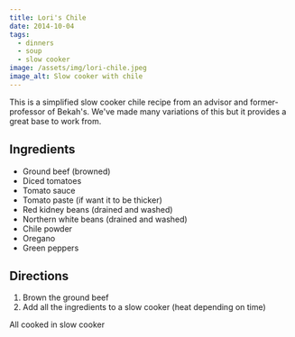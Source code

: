 ```yaml
---
title: Lori's Chile
date: 2014-10-04
tags:
  - dinners
  - soup
  - slow cooker
image: /assets/img/lori-chile.jpeg
image_alt: Slow cooker with chile
---
```


This is a simplified slow cooker chile recipe from an advisor and former-professor of Bekah's. We've made many variations of this but it provides a great base to work from.

## Ingredients

- Ground beef (browned)
- Diced tomatoes
- Tomato sauce
- Tomato paste (if want it to be thicker)
- Red kidney beans (drained and washed)
- Northern white beans (drained and washed)
- Chile powder
- Oregano
- Green peppers

## Directions

1. Brown the ground beef
1. Add all the ingredients to a slow cooker (heat depending on time)

All cooked in slow cooker
